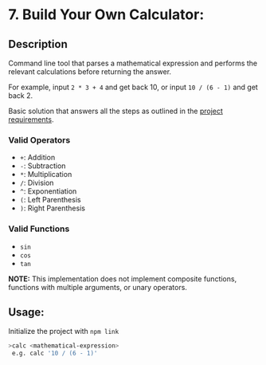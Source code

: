 # 7. Build Your Own Calculator:

## Description

Command line tool that parses a mathematical expression and performs the relevant calculations before returning the answer.

For example, input `2 * 3 + 4` and get back 10, or input `10 / (6 - 1)` and get back 2.

Basic solution that answers all the steps as outlined in the [project requirements](https://codingchallenges.fyi/challenges/challenge-calculator).

### Valid Operators
- `+`: Addition
- `-`: Subtraction
- `*`: Multiplication
- `/`: Division
- `^`: Exponentiation
- `(`: Left Parenthesis
- `)`: Right Parenthesis

### Valid Functions
- `sin`
- `cos`
- `tan`

**NOTE:** This implementation does not implement composite functions, functions with multiple arguments, or unary operators.

## Usage:
Initialize the project with `npm link`

```bash
>calc <mathematical-expression>
 e.g. calc '10 / (6 - 1)'   
```
